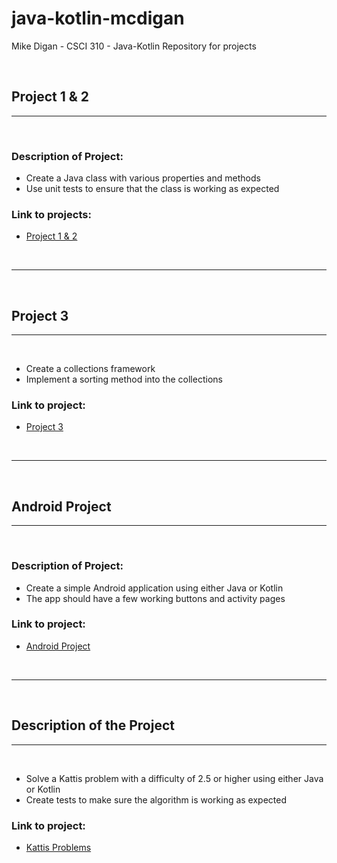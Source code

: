 # java-kotlin-mcdigan

Mike Digan - CSCI 310 - Java-Kotlin Repository for projects

<br>

## Project 1 & 2

---

<br>

### Description of Project:

- Create a Java class with various properties and methods
- Use unit tests to ensure that the class is working as expected

### Link to projects:

- [Project 1 & 2](https://github.com/mikedigan8/java-kotlin-mcdigan/tree/master/Objects)

<br>

---

<br>

## Project 3

---

<br>

- Create a collections framework
- Implement a sorting method into the collections

### Link to project:

- [Project 3](https://github.com/mikedigan8/java-kotlin-mcdigan/tree/master/Collections/app/src)


<br>

---

<br>

## Android Project

---

<br>

### Description of Project:

- Create a simple Android application using either Java or Kotlin
- The app should have a few working buttons and activity pages

### Link to project:

- [Android Project](https://github.com/mikedigan8/java-kotlin-mcdigan/tree/master/ClimbingDocumentation)

<br>

---

<br>

## Description of the Project

---

<br>

- Solve a Kattis problem with a difficulty of 2.5 or higher using either Java or Kotlin
- Create tests to make sure the algorithm is working as expected
### Link to project:

- [Kattis Problems](https://github.com/mikedigan8/java-kotlin-mcdigan/tree/master/KattisProblems)